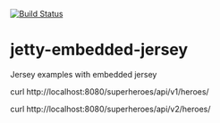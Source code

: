 [![Build Status](https://travis-ci.org/claudioaltamura/jetty-embedded-jersey.svg?branch=master)](https://travis-ci.org/claudioaltamura/jetty-embedded-jersey)


# jetty-embedded-jersey
Jersey examples with embedded jersey

curl http://localhost:8080/superheroes/api/v1/heroes/

curl http://localhost:8080/superheroes/api/v2/heroes/
